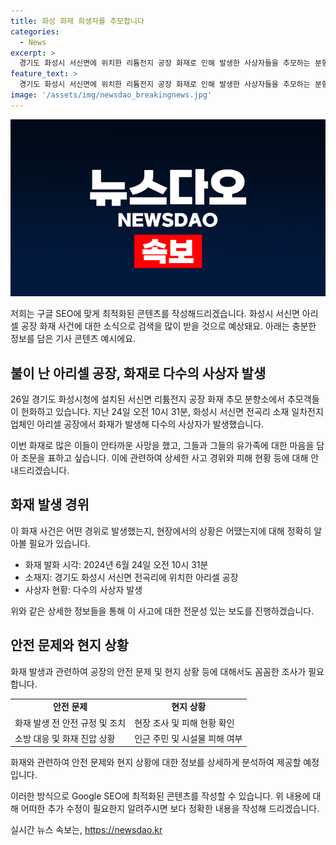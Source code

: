 ```yaml
---
title: 화성 화재 희생자를 추모합니다
categories:
  - News
excerpt: >
  경기도 화성시 서신면에 위치한 리튬전지 공장 화재로 인해 발생한 사상자들을 추모하는 분향소가 26일 개최됐다. 지난 24일 아리셀 공장에서 화재 사고가 발생한 이후, 많은 이들이 추모를 나타내며 슬픔에 잠겼다. (150자)
feature_text: >
  경기도 화성시 서신면에 위치한 리튬전지 공장 화재로 인해 발생한 사상자들을 추모하는 분향소가 26일 개최됐다. 지난 24일 아리셀 공장에서 화재 사고가 발생한 이후, 많은 이들이 추모를 나타내며 슬픔에 잠겼다. (150자)
image: '/assets/img/newsdao_breakingnews.jpg'
---
```


<p><img src="/assets/img/newsdao_breakingnews.jpg" alt="implanttips 속보" /></p>

<p>저희는 구글 SEO에 맞게 최적화된 콘텐츠를 작성해드리겠습니다. 화성시 서신면 아리셀 공장 화재 사건에 대한 소식으로 검색을 많이 받을 것으로 예상돼요. 아래는 충분한 정보를 담은 기사 콘텐츠 예시에요.</p>

<h2>불이 난 아리셀 공장, 화재로 다수의 사상자 발생</h2>

<p>26일 경기도 화성시청에 설치된 서신면 리튬전지 공장 화재 추모 분향소에서 추모객들이 헌화하고 있습니다. 지난 24일 오전 10시 31분, 화성시 서신면 전곡리 소재 일차전지 업체인 아리셀 공장에서 화재가 발생해 다수의 사상자가 발생했습니다. </p>

<p>이번 화재로 많은 이들이 안타까운 사망을 했고, 그들과 그들의 유가족에 대한 마음을 담아 조문을 표하고 싶습니다. 이에 관련하여 상세한 사고 경위와 피해 현황 등에 대해 안내드리겠습니다.</p>

<h2 data-ke-size="size26">화재 발생 경위</h2>

<p>이 화재 사건은 어떤 경위로 발생했는지, 현장에서의 상황은 어땠는지에 대해 정확히 알아볼 필요가 있습니다. </p>

<ul>
<li>화재 발화 시각: 2024년 6월 24일 오전 10시 31분</li>
<li>소재지: 경기도 화성시 서신면 전곡리에 위치한 아리셀 공장</li>
<li>사상자 현황: 다수의 사상자 발생</li> 
</ul>

<p>위와 같은 상세한 정보들을 통해 이 사고에 대한 전문성 있는 보도를 진행하겠습니다.</p>

<h2 data-ke-size="size26">안전 문제와 현지 상황</h2>

<p>화재 발생과 관련하여 공장의 안전 문제 및 현지 상황 등에 대해서도 꼼꼼한 조사가 필요합니다. </p>

<table>
  <tr>
    <td style="text-align: center; height: 17px;"><b>안전 문제</b></td>
    <td style="text-align: center; height: 17px;"><b>현지 상황</b></td>
  </tr>
  <tr>
    <td>화재 발생 전 안전 규정 및 조치</td>
    <td>현장 조사 및 피해 현황 확인</td>
  </tr>
  <tr>
    <td>소방 대응 및 화재 진압 상황</td>
    <td>인근 주민 및 시설물 피해 여부</td>
  </tr>
</table>

<p>화재와 관련하여 안전 문제와 현지 상황에 대한 정보를 상세하게 분석하여 제공할 예정입니다.</p>

<p>이러한 방식으로 Google SEO에 최적화된 콘텐츠를 작성할 수 있습니다. 위 내용에 대해 어떠한 추가 수정이 필요한지 알려주시면 보다 정확한 내용을 작성해 드리겠습니다.</p>
실시간 뉴스 속보는, <a href="https://newsdao.kr" rel="dofollow">https://newsdao.kr</a>


